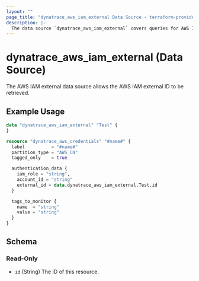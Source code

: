 ```yaml
---
layout: ""
page_title: "dynatrace_aws_iam_external Data Source - terraform-provider-dynatrace"
description: |-
  The data source `dynatrace_aws_iam_external` covers queries for AWS IAM external ID
---
```


# dynatrace_aws_iam_external (Data Source)

The AWS IAM external data source allows the AWS IAM external ID to be retrieved.

## Example Usage

```terraform
data "dynatrace_aws_iam_external" "Test" {
}

resource "dynatrace_aws_credentials" "#name#" {
  label          = "#name#"
  partition_type = "AWS_CN"
  tagged_only    = true

  authentication_data {
    iam_role = "string",
    account_id = "string"
    external_id = data.dynatrace_aws_iam_external.Test.id
  }

  tags_to_monitor {
    name  = "string"
    value = "string"
  }
}

```

<!-- schema generated by tfplugindocs -->
## Schema

### Read-Only

- `id` (String) The ID of this resource.